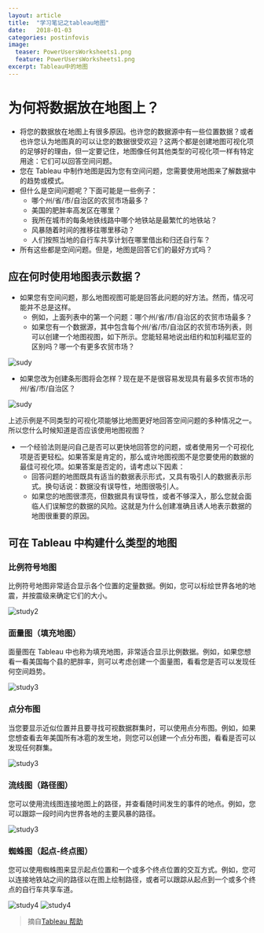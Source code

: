 ```yaml
---
layout: article
title:  "学习笔记之tableau地图"
date:   2018-01-03
categories: postinfovis
image:
  teaser: PowerUsersWorksheets1.png
  feature: PowerUsersWorksheets1.png
excerpt: Tableau中的地图
---
```


# 为何将数据放在地图上？
- 将您的数据放在地图上有很多原因。也许您的数据源中有一些位置数据？或者也许您认为地图真的可以让您的数据很受欢迎？这两个都是创建地图可视化项的足够好的理由，但一定要记住，地图像任何其他类型的可视化项一样有特定用途：它们可以回答空间问题。
- 您在 Tableau 中制作地图是因为您有空间问题，您需要使用地图来了解数据中的趋势或模式。
- 但什么是空间问题呢？下面可能是一些例子：
  - 哪个州/省/市/自治区的农贸市场最多？
  - 美国的肥胖率高发区在哪里？
  - 我所在城市的每条地铁线路中哪个地铁站是最繁忙的地铁站？
  - 风暴随着时间的推移往哪里移动？
  - 人们按照当地的自行车共享计划在哪里借出和归还自行车？
- 所有这些都是空间问题。但是，地图是回答它们的最好方式吗？

## 应在何时使用地图表示数据？
- 如果您有空间问题，那么地图视图可能是回答此问题的好方法。然而，情况可能并不总是这样。
  - 例如，上面列表中的第一个问题：哪个州/省/市/自治区的农贸市场最多？
  - 如果您有一个数据源，其中包含每个州/省/市/自治区的农贸市场列表，则可以创建一个地图视图，如下所示。您能轻易地说出纽约和加利福尼亚的区别吗？哪一个有更多农贸市场？

![sudy](https://luo00789.github.io/images/maps_build3.1.png)

- 如果您改为创建条形图将会怎样？现在是不是很容易发现具有最多农贸市场的州/省/市/自治区？

![sudy](https://luo00789.github.io/images/maps_build4.1.png)

上述示例是不同类型的可视化项能够比地图更好地回答空间问题的多种情况之一。
所以您什么时候知道是否应该使用地图视图？
- 一个经验法则是问自己是否可以更快地回答您的问题，或者使用另一个可视化项是否更轻松。如果答案是肯定的，那么或许地图视图不是您要使用的数据的最佳可视化项。如果答案是否定的，请考虑以下因素：
  - 回答问题的地图既具有适当的数据表示形式，又具有吸引人的数据表示形式。换句话说：数据没有误导性，地图很吸引人。
  - 如果您的地图很漂亮，但数据具有误导性，或者不够深入，那么您就会面临人们误解您的数据的风险。这就是为什么创建准确且诱人地表示数据的地图很重要的原因。

## 可在 Tableau 中构建什么类型的地图

### 比例符号地图
比例符号地图非常适合显示各个位置的定量数据。例如，您可以标绘世界各地的地震，并按震级来确定它们的大小。

![study2](https://luo00789.github.io/images/maps_symbol6.png)

### 面量图（填充地图）
面量图在 Tableau 中也称为填充地图，非常适合显示比例数据。例如，如果您想看一看美国每个县的肥胖率，则可以考虑创建一个面量图，看看您是否可以发现任何空间趋势。

![study3](https://luo00789.github.io/images/choropleth_maps1.png)

### 点分布图
当您要显示近似位置并且要寻找可视数据群集时，可以使用点分布图。例如，如果您想查看去年美国所有冰雹的发生地，则您可以创建一个点分布图，看看是否可以发现任何群集。

![study3](https://luo00789.github.io/images/maps_build7.png)

### 流线图（路径图）
您可以使用流线图连接地图上的路径，并查看随时间发生的事件的地点。例如，您可以跟踪一段时间内世界各地的主要风暴的路径。

![study3](https://luo00789.github.io/images/maps_build8.png)

### 蜘蛛图（起点-终点图）
您可以使用蜘蛛图来显示起点位置和一个或多个终点位置的交互方式。例如，您可以连接地铁站之间的路径以在图上绘制路径，或者可以跟踪从起点到一个或多个终点的自行车共享车道。

![study4](https://luo00789.github.io/images/maps_build9.jpg)
![study4](https://luo00789.github.io/images/spidermap1.png)



> 摘自[Tableau 帮助](https://onlinehelp.tableau.com/current/pro/desktop/zh-cn/help.html#maps_build.html)
